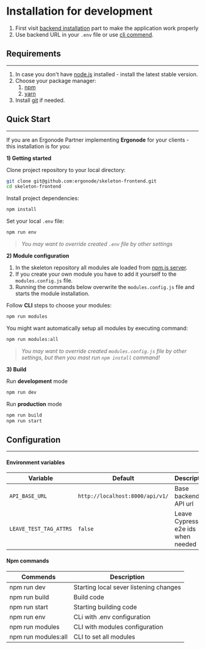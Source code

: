 # Installation for development

<div class="Alert Alert--warning">

1. First visit [backend installation][be] part to make the application work properly<br>
2. Use backend URL in your `.env` file or use [cli commend](installation/frontend?id=configuration).

</div>

## Requirements
---

1. In case you don't have [node.js][node] installed - install the latest stable version.
2. Choose your package manager:
   1. [npm][npm]
   2. [yarn][yarn]
3. Install [git][git] if needed.

## Quick Start
---
If you are an Ergonode Partner implementing **Ergonode** for your clients - this installation is for you:


**1) Getting started**

Clone project repository to your local directory:

```bash
git clone git@github.com:ergonode/skeleton-frontend.git
cd skeleton-frontend
```

Install project dependencies:

```bash
npm install
```

Set your local `.env` file:

```bash
npm run env
```
> *You may want to override created `.env` file by other settings*

**2) Module configuration**

<div class="Alert Alert--warning">

1. In the skeleton repository all modules ale loaded from [npm.js server][npm-ergo].
2. If you create your own module you have to add it yourself to the `modules.config.js` file.
3. Running the commands below overwrite the `modules.config.js` file and starts the module installation.

</div>

Follow **CLI** steps to choose your modules:

```bash
npm run modules
```

You might want automatically setup all modules by executing command:
```bash
npm run modules:all
```
> *You may want to override created `modules.config.js` file by other settings, but then you mast run `npm install` command!*

**3) Build**

Run **development** mode

```bash
npm run dev
```

Run **production** mode

```bash
npm run build
npm run start
```


## Configuration
---

#### Environment variables

| Variable    | Default | Description                   |
|-------------|---------|-------------------------------|
| ```API_BASE_URL``` | `http://localhost:8000/api/v1/` | Base backend API url  |
| ```LEAVE_TEST_TAG_ATTRS``` | `false` | Leave Cypress e2e ids when needed |


#### Npm commands

| Commends    | Description                            |
|-------------|----------------------------------------|
| npm run dev | Starting local sever listening changes |
| npm run build | Build code |
| npm run start | Starting building code |
| npm run env | CLi with .env configuration |
| npm run modules | CLI with modules configuration |
| npm run modules:all | CLI to set all modules |

[be]: installation/backend-contribution
[node]: https://nodejs.org/en/download/
[npm]: https://www.npmjs.com/get-npm
[yarn]: https://yarnpkg.com/en/
[git]: https://git-scm.com/downloads
[npm-ergo]: https://www.npmjs.com/search?q=keywords:ergonode-module